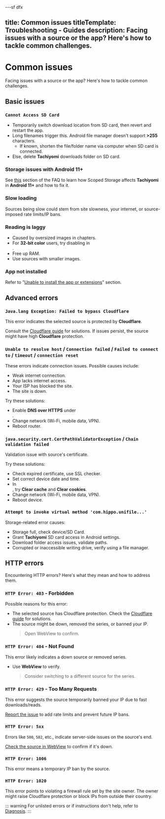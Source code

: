 ---sf
dfx

title: Common issues
titleTemplate: Troubleshooting - Guides
description: Facing issues with a source or the app? Here's how to tackle common challenges.
---

# Common issues

Facing issues with a source or the app?
Here's how to tackle common challenges.

## Basic issues

### `Cannot Access SD Card`
* Temporarily switch download location from SD card, then revert and restart the app.
* Long filenames trigger this. Android file manager doesn't support **>255** characters.
  * If known, shorten the file/folder name via computer when SD card is connected.
* Else, delete **Tachiyomi** downloads folder on SD card.

### Storage issues with Android 11+
See [this](/docs/faq/storage) section of the FAQ to learn how Scoped Storage affects **Tachiyomi** in **Android 11+** and how to fix it.

### Slow loading
Sources being slow could stem from site slowness, your internet, or source-imposed rate limits/IP bans.

### Reading is laggy
* Caused by oversized images in chapters.
* For **32-bit color** users, try disabling in <nav to="reader">.
* Free up RAM.
* Use sources with smaller images.

### App not installed
Refer to "[Unable to install the app or extensions](/docs/guides/troubleshooting/#app-or-extension-installation-issues)" section.

## Advanced errors

### `Java.lang Exception: Failed to bypass Cloudflare`
This error indicates the selected source is protected by **Cloudflare**.

Consult the [Cloudflare guide](/docs/guides/troubleshooting/#cloudflare) for solutions.
If issues persist, the source might have high **Cloudflare** protection.

### `Unable to resolve host` / `Connection failed` / `Failed to connect to` / `timeout` / `connection reset`
These errors indicate connection issues. Possible causes include:

* Weak internet connection.
* App lacks internet access.
* Your ISP has blocked the site.
* The site is down.

Try these solutions:

* Enable **DNS over HTTPS** under <nav to="advanced">.
* Change network (Wi-Fi, mobile data, VPN).
* Reboot router.

### `java.security.cert.CertPathValidatorException` / `Chain validation failed`
Validation issue with source's certificate.

Try these solutions:

* Check expired certificate, use SSL checker.
* Set correct device date and time.
* In <nav to="advanced">, try **Clear cache** and **Clear cookies**.
* Change network (Wi-Fi, mobile data, VPN).
* Reboot device.

### `Attempt to invoke virtual method 'com.hippo.unifile...'`

Storage-related error causes:

* Storage full, check device/SD Card.
* Grant **Tachiyomi** SD card access in Android settings.
* Download folder access issues, validate paths.
* Corrupted or inaccessible writing drive, verify using a file manager.

## HTTP errors
Encountering HTTP errors? Here's what they mean and how to address them.

### `HTTP Error: 403` - Forbidden
Possible reasons for this error:
* The selected source has Cloudflare protection. Check the [Cloudflare guide](/docs/guides/troubleshooting/#cloudflare) for solutions.
* The source might be down, removed the series, or banned your IP.
  > Open WebView to confirm.

### `HTTP Error: 404` - Not Found
This error likely indicates a down source or removed series.
* Use **WebView** to verify.
  > Consider switching to a different source for the series.

### `HTTP Error: 429` - Too Many Requests
This error suggests the source temporarily banned your IP due to fast downloads/reads.

[Report the issue](https://github.com/tachiyomiorg/extensions/issues/new/choose) to add rate limits and prevent future IP bans.

### `HTTP Error: 5xx`
Errors like `500`, `502`, etc., indicate server-side issues on the source's end.

[Check the source in WebView](/docs/guides/troubleshooting/#accessing-websites-via-webview) to confirm if it's down.

### `HTTP Error: 1006`
This error means a temporary IP ban by the source.

### `HTTP Error: 1020`
This error points to violating a firewall rule set by the site owner.
The owner might raise Cloudflare protection or block IPs from outside their country.

::: warning
For unlisted errors or if instructions don't help, refer to [Diagnosis](/docs/guides/troubleshooting/diagnosis).
:::
